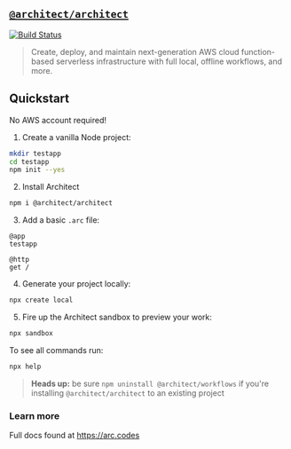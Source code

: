 ## [`@architect/architect`](https://www.npmjs.com/package/@architect/architect)
[![Build Status](https://travis-ci.com/arc-repos/architect.svg?branch=master)](https://travis-ci.com/arc-repos/architect)

> Create, deploy, and maintain next-generation AWS cloud function-based serverless infrastructure with full local, offline workflows, and more.

## Quickstart
No AWS account required!

1. Create a vanilla Node project:

```bash
mkdir testapp
cd testapp
npm init --yes
```

2. Install Architect

```bash
npm i @architect/architect
```

3. Add a basic `.arc` file:

```arc
@app
testapp

@http
get /
```

4. Generate your project locally:

```bash
npx create local
```

5. Fire up the Architect sandbox to preview your work:

```bash
npx sandbox
```

To see all commands run:

```bash
npx help
```

> **Heads up:** be sure `npm uninstall @architect/workflows` if you're installing `@architect/architect` to an existing project


### Learn more

Full docs found at https://arc.codes

